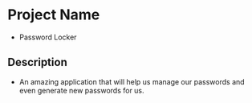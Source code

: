 # Project Name
- Password Locker
## Description
- An amazing application that will help us manage our passwords and even generate new passwords for us.
## 